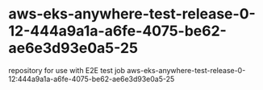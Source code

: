 # aws-eks-anywhere-test-release-0-12-444a9a1a-a6fe-4075-be62-ae6e3d93e0a5-25
repository for use with E2E test job aws-eks-anywhere-test-release-0-12:444a9a1a-a6fe-4075-be62-ae6e3d93e0a5-25
